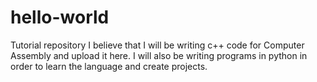 # hello-world
Tutorial repository
I believe that I will be writing c++ code for Computer Assembly and upload it here. I will also be writing programs in python in order to learn the language and create projects.
